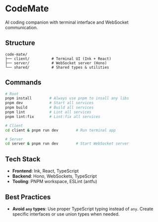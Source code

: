 # CodeMate

AI coding companion with terminal interface and WebSocket communication.

## Structure

```
code-mate/
├── client/          # Terminal UI (Ink + React)
├── server/          # WebSocket server (Hono)
└── shared/          # Shared types & utilities
```

## Commands

```bash
# Root
pnpm install        # Always use pnpm to insall any libs
pnpm dev            # Start all services
pnpm build          # Build all services
pnpm lint           # Lint all services
pnpm lint:fix       # Lint:fix all services

# Client
cd client & pnpm run dev        # Run terminal app

# Server
cd server & pnpm run dev        # Start WebSocket server
```

## Tech Stack

- **Frontend**: Ink, React, TypeScript
- **Backend**: Hono, WebSockets, TypeScript
- **Tooling**: PNPM workspace, ESLint (antfu)

## Best Practices

- **Avoid `any` types**: Use proper TypeScript typing instead of `any`. Create specific interfaces or use union types when needed.